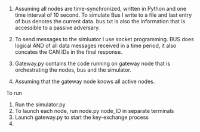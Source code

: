 1. Assuming all nodes are time-synchronized, written in Python and one time interval of 10 second. To simulate Bus I write to a file and last entry of bus denotes the current data. bus.txt is also the information that is accessible to a passive adversary.

2. To send messages to the simluator I use socket programming. BUS does logical AND of all data messages received in a time period, it also concates the CAN IDs in the final response.

3. Gateway.py contains the code running on gateway node that is orchestrating the nodes, bus and the simulator.

4. Assuming that the gateway node knows all active nodes.


To run

1. Run the simulator.py
2. To launch each node, run node.py node_ID in separate terminals
3. Launch gateway.py to  start the key-exchange process
4.  